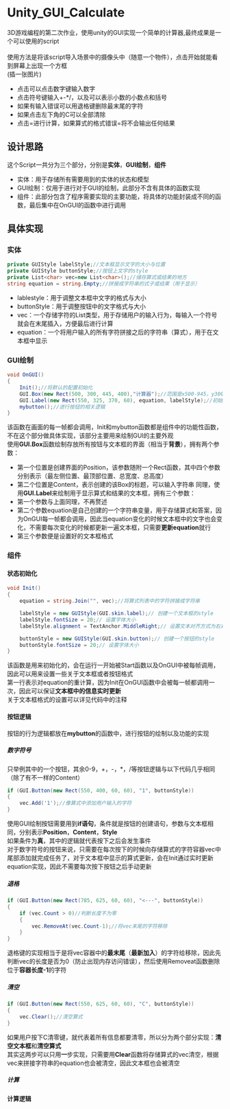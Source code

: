 # Unity_GUI_Calculate
3D游戏编程的第二次作业，使用unity的GUI实现一个简单的计算器,最终成果是一个可以使用的script<br><br>
使用方法是将该script导入场景中的摄像头中（随意一个物件），点击开始就能看到屏幕上出现一个方框<br>
(插一张图片)<br>
* 点击可以点击数字键输入数字
* 点击符号键输入+-*/，以及可以表示小数的小数点和括号
* 如果有输入错误可以用退格键删除最末尾的字符
* 如果点击左下角的C可以全部清除
* 点击=进行计算，如果算式的格式错误=将不会输出任何结果
## 设计思路
这个Script一共分为三个部分，分别是**实体**，**GUI绘制**，**组件**<br>
* 实体：用于存储所有需要用到的实体的状态和模型
* GUI绘制：仅用于进行对于GUI的绘制，此部分不含有具体的函数实现
* 组件：此部分包含了程序需要实现的主要功能，将具体的功能封装成不同的函数，最后集中在OnGUI的函数中进行调用
## 具体实现
### 实体
```csharp
private GUIStyle labelStyle;//文本框显示文字的大小与位置
private GUIStyle buttonStyle;//按钮上文字的style
private List<char> vec=new List<char>();//储存算式或结果的地方
string equation = string.Empty;//拼接成字符串的式子或结果（用于显示）
```
* lablestyle：用于调整文本框中文字的格式与大小
* buttonStyle：用于调整按钮中的文字格式与大小
* vec：一个存储字符的List类型，用于存储用户的输入行为，每输入一个符号就会在末尾插入，方便最后进行计算
* equation：一个将用户输入的所有字符拼接之后的字符串（算式），用于在文本框中显示
### GUI绘制
```csharp
void OnGUI()
{
    Init();//将默认的配置初始化
    GUI.Box(new Rect(500, 300, 445, 400),"计算器");//范围是x500-945，y300-700
    GUI.Label(new Rect(550, 325, 370, 60), equation, labelStyle);//初始化用于显示计算的文本框，之后更改equation中的内容，就可以更改显示的文本
    mybutton();//进行按钮的相关逻辑
}
```
该函数在画面的每一帧都会调用，Init和mybutton函数都是组件中的功能性函数，不在这个部分做具体实现，该部分主要用来绘制GUI的主要外观<br>
使用**GUI.Box**函数绘制存放所有按钮与文本框的界面（相当于**背景**），拥有两个参数：
* 第一个位置是创建界面的Position，该参数随附一个Rect函数，其中四个参数分别表示（最左侧位置、最顶部位置、总宽度、总高度）
* 第二个位置是Content，表示创建的该Box的标题，可以输入字符串
同理，使用**GUI.Label**来绘制用于显示算式和结果的文本框，拥有三个参数：
* 第一个参数与上面同理，不再赘述
* 第二个参数equation是自己创建的一个字符串变量，用于存储算式和答案，因为OnGUI每一帧都会调用，因此当equation变化的时候文本框中的文字也会变化，不需要每次变化的时候都更新一遍文本框，只需要**更新equation**就行
* 第三个参数便是设置好的文本框格式
### 组件
#### 状态初始化
```csharp
void Init()
{
    equation = string.Join("", vec);//将算式列表中的字符拼接成字符串

    labelStyle = new GUIStyle(GUI.skin.label);// 创建一个文本框的style
    labelStyle.fontSize = 20;// 设置字体大小
    labelStyle.alignment = TextAnchor.MiddleRight;// 设置文本对齐方式为右对齐

    buttonStyle = new GUIStyle(GUI.skin.button);// 创建一个按钮的style
    buttonStyle.fontSize = 20;// 设置字体大小
}
```
该函数是用来初始化的，会在运行一开始被Start函数以及OnGUI中被每帧调用，因此可以用来设置一些关于文本框或者按钮格式<br>
第一行表示对equation的重计算，因为Init在OnGUI函数中会被每一帧都调用一次，因此可以保证**文本框中的信息实时更新**<br>
关于文本框格式的设置可以详见代码中的注释
#### 按钮逻辑
按钮的行为逻辑都放在**mybutton**的函数中，进行按钮的绘制以及功能的实现
##### 数字符号
只举例其中的一个按钮，其余0-9，+，-，*，/等按钮逻辑与以下代码几乎相同（除了有不一样的Content）
```csharp
if (GUI.Button(new Rect(550, 400, 60, 60), "1", buttonStyle))
{
    vec.Add('1');//像算式中添加用户输入的字符
}
```
使用GUI绘制按钮需要用到**if语句**，条件就是按钮的创建语句，参数与文本框相同，分别表示**Position**，**Content**，**Style**<br>
如果条件为**真**，其中的逻辑就代表按下之后会发生事件<br>
对于数字符号的按钮来说，只需要在每次按下的时候向存储算式的字符容器vec中尾部添加就完成任务了，对于文本框中显示的算式更新，会在Init通过实时更新equation实现，因此不需要每次按下按钮之后手动更新
##### 退格
```csharp
if (GUI.Button(new Rect(785, 625, 60, 60), "<---", buttonStyle))
{
    if (vec.Count > 0)//判断长度不为零
    {
        vec.RemoveAt(vec.Count-1);//将vec末尾的字符移除
    }
}
```
退格键的实现相当于是将vec容器中的**最末尾**（**最新加入**）的字符给移除，因此先判断vec的长度是否为0（防止出现内存访问错误），然后使用Removeat函数删除位于**容器长度-1**的字符
##### 清空
```csharp
if (GUI.Button(new Rect(550, 625, 60, 60), "C", buttonStyle))
{
    vec.Clear();//清空算式
}
```
如果用户按下C清零键，就代表着所有信息都要清零，所以分为两个部分实现：**清空文本框**和**清空算式**<br>
其实这两步可以只用**一**步实现，只需要用**Clear**函数将存储算式的vec清空，根据vec来拼接字符串的equation也会被清空，因此文本框也会被清空
##### 计算
#### 计算逻辑
